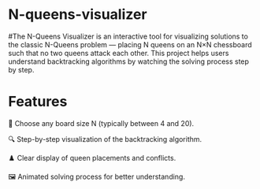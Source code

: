 # N-queens-visualizer
#The N-Queens Visualizer is an interactive tool for visualizing solutions to the classic N-Queens problem — placing N queens on an N×N chessboard such that no two queens attack each other. This project helps users understand backtracking algorithms by watching the solving process step by step.
# Features
🎲 Choose any board size N (typically between 4 and 20).

🔍 Step-by-step visualization of the backtracking algorithm.

♟️ Clear display of queen placements and conflicts.

🖼️ Animated solving process for better understanding.
